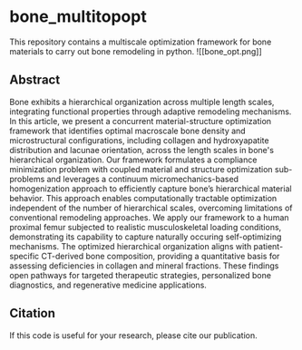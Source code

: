 # bone_multitopopt
This repository contains a multiscale optimization framework for bone materials to carry out bone remodeling in python.
![[bone_opt.png]]
## Abstract
Bone exhibits a hierarchical organization across multiple length scales, integrating functional properties through adaptive remodeling mechanisms. In this article, we present a concurrent material-structure optimization framework that identifies optimal macroscale bone density and microstructural configurations, including collagen and hydroxyapatite distribution and lacunae orientation, across the length scales in bone's hierarchical organization. Our framework formulates a compliance minimization problem with coupled material and structure optimization sub-problems and leverages a continuum micromechanics-based homogenization approach to efficiently capture bone’s hierarchical material behavior. This approach enables computationally tractable optimization independent of the number of hierarchical scales, overcoming limitations of conventional remodeling approaches. We apply our framework to a human proximal femur subjected to realistic musculoskeletal loading conditions, demonstrating its capability to capture naturally occuring self-optimizing mechanisms. The optimized hierarchical organization aligns with patient-specific CT-derived bone composition, providing a quantitative basis for assessing deficiencies in collagen and mineral fractions. These findings open pathways for targeted therapeutic strategies, personalized bone diagnostics, and regenerative medicine applications.

## Citation
If this code is useful for your research, please cite our publication.


